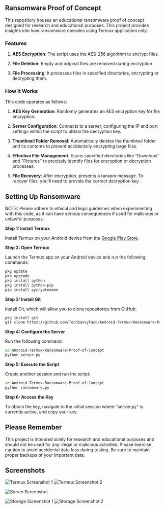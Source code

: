 ## Ransomware Proof of Concept

This repository houses an educational ransomware proof of concept designed for research and educational purposes. This project provides insights into how ransomware operates using Termux application only.

### Features


1. **AES Encryption**: The script uses the AES-256 algorithm to encrypt files.

2. **File Deletion**: Empty and original files are removed during encryption.

3. **File Processing**: It processes files in specified directories, encrypting or decrypting them.

### How It Works
This code operates as follows:


1. **AES Key Generation**: Randomly generates an AES encryption key for file encryption.

2. **Server Configuration**: Connects to a server, configuring the IP and port settings within the script to obtain the decryption key.

3. **Thumbnail Folder Removal**: Automatically deletes the thumbnail folder and its contents to prevent accidentally encrypting large files.

4. **Effective File Management**: Scans specified directories like "Download" and "Pictures" to precisely identify files for encryption or decryption processes.

5. **File Recovery**: After encryption, presents a ransom message. To recover files, you'll need to provide the correct decryption key.


## Setting Up Ransomware
NOTE: Please adhere to ethical and legal guidelines when experimenting with this code, as it can have serious consequences if used for malicious or unlawful purposes.


**Step 1: Install Termux**

Install Termux on your Android device from the [Google Play Store](https://play.google.com/store/apps/details?id=com.termux&hl=en_US).

**Step 2: Open Termux**

Launch the Termux app on your Android device and run the following commands:

```bash
pkg update
pkg upgrade
pkg install python
pkg install python-pip
pip install pycryptodome
```

**Step 3: Install Git**

Install Git, which will allow you to clone repositories from GitHub:

```bash
pkg install git
git clone https://github.com/TechSavvyTaco/Android-Termux-Ransomware-Proof-of-Concept/
```

**Step 4: Configure the Server**

Run the following command:

```bash
cd Android-Termux-Ransomware-Proof-of-Concept
python server.py
```

**Step 5: Execute the Script**

Create another session and run the script:

```bash
cd Android-Termux-Ransomware-Proof-of-Concept
python ransomware.py
```

**Step 6: Access the Key**

To obtain the key, navigate to the initial session where "server.py" is currently active, and copy your key.


## Please Remember

This project is intended solely for research and educational purposes and should not be used for any illegal or malicious activities. Please exercise caution to avoid accidental data loss during testing. Be sure to maintain proper backups of your important data.

## Screenshots

![Termux Screenshot 1](images/termux-screenshot-1.jpg)
![Termux Screenshot 2](images/termux-screenshot-2.jpg)

![Server Screenshot](images/server-screenshot.jpg)

![Storage Screenshot 1](images/storage-screenshot-1.jpg)
![Storage Screenshot 2](images/storage-screenshot-2.jpg)
